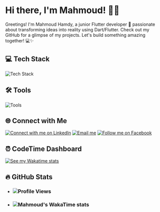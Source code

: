 # Hi there, I'm Mahmoud! 👨‍💻 

Greetings! I'm Mahmoud Hamdy, a junior Flutter developer 🚀 passionate about transforming ideas into reality using Dart/Flutter. Check out my GitHub for a glimpse of my projects. Let's build something amazing together! 💻✨

## 💻 Tech Stack
![Tech Stack](https://skillicons.dev/icons?i=dart,flutter,firebase,nodejs,java,python,cpp&theme=dark&borderRadius=20)

## 🛠️ Tools
![Tools](https://skillicons.dev/icons?i=mongodb,postman,tensorflow,photoshop,xd,figma,vscode,androidstudio,git,github,&theme=dark&borderRadius=20)

## 🌐 Connect with Me
[![Connect with me on LinkedIn](https://img.shields.io/badge/-LinkedIn-0A66C2?style=flat-square&logo=LinkedIn&logoColor=white&label=Connect%20with%20me)](https://www.linkedin.com/in/mahmoud-hamdy-alashwah/)
[![Email me](https://img.shields.io/badge/-Gmail-D14836?style=flat-square&logo=Gmail&logoColor=white&label=Email%20me)](mailto:hmdy7486@gmail.com)
[![Follow me on Facebook](https://img.shields.io/badge/-Facebook-1877F2?style=flat-square&logo=Facebook&logoColor=white&label=Follow%20me%20on%20Facebook)](https://www.facebook.com/MahmoudHamdyElashwah/)

## ⏰ CodeTime Dashboard
[![See my Wakatime stats](https://img.shields.io/badge/-Wakatime-00877B?style=flat-square&logo=Wakatime&logoColor=white&label=See%20my%20Wakatime%20stats)](https://wakatime.com/@mahmoud_hamdy)

## 🔥 GitHub Stats
-   ### ![Profile Views](https://komarev.com/ghpvc/?username=mahmoodhamdi&label=Profile%20views&color=0A66C2&style=flat-square)
-   ### ![Mahmoud's WakaTime stats](https://github-readme-stats.vercel.app/api/wakatime?username=mahmoud_hamdy&layout=compact)
